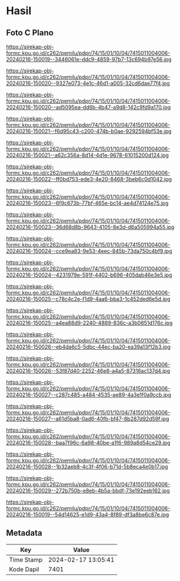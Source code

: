 # Hasil

## Foto C Plano

https://sirekap-obj-formc.kpu.go.id/c262/pemilu/pdpr/74/15/01/10/04/7415011004006-20240216-150019--3446061e-ddc9-4859-97b7-13c694b97e56.jpg

https://sirekap-obj-formc.kpu.go.id/c262/pemilu/pdpr/74/15/01/10/04/7415011004006-20240216-150020--9327e073-4e1c-46d1-a005-32cd6dae77f4.jpg

https://sirekap-obj-formc.kpu.go.id/c262/pemilu/pdpr/74/15/01/10/04/7415011004006-20240216-150020--ad5095ea-dd6b-4b47-a9d8-142c9fd9a170.jpg

https://sirekap-obj-formc.kpu.go.id/c262/pemilu/pdpr/74/15/01/10/04/7415011004006-20240216-150021--f6d95c43-c200-474b-b0ae-9292594bf53e.jpg

https://sirekap-obj-formc.kpu.go.id/c262/pemilu/pdpr/74/15/01/10/04/7415011004006-20240216-150021--a62c356a-8d14-4d1e-9678-61015200d124.jpg

https://sirekap-obj-formc.kpu.go.id/c262/pemilu/pdpr/74/15/01/10/04/7415011004006-20240216-150022--ff0bd753-ede3-4e20-8468-3beb6c0d1042.jpg

https://sirekap-obj-formc.kpu.go.id/c262/pemilu/pdpr/74/15/01/10/04/7415011004006-20240216-150023--6f9c673b-77bf-465e-bc14-ae4d74124e75.jpg

https://sirekap-obj-formc.kpu.go.id/c262/pemilu/pdpr/74/15/01/10/04/7415011004006-20240216-150023--36d68d8b-9643-4105-8e3d-d6a505994a55.jpg

https://sirekap-obj-formc.kpu.go.id/c262/pemilu/pdpr/74/15/01/10/04/7415011004006-20240216-150024--cce9ea83-9e53-4eec-845b-73da750c4bf9.jpg

https://sirekap-obj-formc.kpu.go.id/c262/pemilu/pdpr/74/15/01/10/04/7415011004006-20240216-150024--4231979e-591f-4402-b696-405dab46e3e5.jpg

https://sirekap-obj-formc.kpu.go.id/c262/pemilu/pdpr/74/15/01/10/04/7415011004006-20240216-150025--c78c4c2e-f1d9-4aa6-bba3-1c452ded6e5d.jpg

https://sirekap-obj-formc.kpu.go.id/c262/pemilu/pdpr/74/15/01/10/04/7415011004006-20240216-150025--a4ea88d9-2240-4889-836c-a3b0651d176c.jpg

https://sirekap-obj-formc.kpu.go.id/c262/pemilu/pdpr/74/15/01/10/04/7415011004006-20240216-150026--eb4da6c5-5dbc-44ec-ba20-ea39a13f12b3.jpg

https://sirekap-obj-formc.kpu.go.id/c262/pemilu/pdpr/74/15/01/10/04/7415011004006-20240216-150026--53f87d40-2252-46e8-a4a5-87316ac137d4.jpg

https://sirekap-obj-formc.kpu.go.id/c262/pemilu/pdpr/74/15/01/10/04/7415011004006-20240216-150027--c287c485-a484-4535-ae89-4a3e1f0a9ccb.jpg

https://sirekap-obj-formc.kpu.go.id/c262/pemilu/pdpr/74/15/01/10/04/7415011004006-20240216-150027--a61d5ba8-0ad6-40fb-bf47-8b287d92d59f.jpg

https://sirekap-obj-formc.kpu.go.id/c262/pemilu/pdpr/74/15/01/10/04/7415011004006-20240216-150028--baa7f96c-6a98-40be-a1f6-989a8d54ce29.jpg

https://sirekap-obj-formc.kpu.go.id/c262/pemilu/pdpr/74/15/01/10/04/7415011004006-20240216-150028--1b32aeb8-4c3f-4f06-b71d-5b8eca4e0b17.jpg

https://sirekap-obj-formc.kpu.go.id/c262/pemilu/pdpr/74/15/01/10/04/7415011004006-20240216-150029--272b750b-e8eb-4b5a-bbdf-73e192eeb162.jpg

https://sirekap-obj-formc.kpu.go.id/c262/pemilu/pdpr/74/15/01/10/04/7415011004006-20240216-150019--54d14625-e1d9-43a4-8f89-df3a8be6c87e.jpg


## Metadata

| Key        | Value               |
| ---------- | ------------------- |
| Time Stamp | 2024-02-17 13:05:41 |
| Kode Dapil | 7401                |



